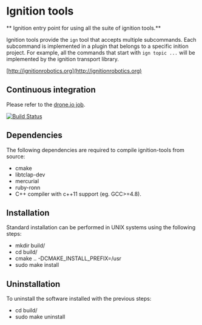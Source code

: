 # Ignition tools

** Ignition entry point for using all the suite of ignition tools.**

Ignition tools provide the `ign` tool that accepts multiple subcommands. Each
subcommand is implemented in a plugin that belongs to a specific inition
project. For example, all the commands that start with `ign topic ...` will be
implemented by the ignition transport library.

  [http://ignitionrobotics.org](http://ignitionrobotics.org)

## Continuous integration

Please refer to the [drone.io
job](https://drone.io/bitbucket.org/ignitionrobotics/ign-tools).

[![Build Status](https://drone.io/bitbucket.org/ignitionrobotics/ign-tools/status.png)](https://drone.io/bitbucket.org/ignitionrobotics/ign-tools/latest)


## Dependencies

The following dependencies are required to compile ignition-tools from
source:

 - cmake
 - libtclap-dev
 - mercurial
 - ruby-ronn
 - C++ compiler with c++11 support (eg. GCC>=4.8).

## Installation

Standard installation can be performed in UNIX systems using the following
steps:

 - mkdir build/
 - cd build/
 - cmake .. -DCMAKE_INSTALL_PREFIX=/usr
 - sudo make install

## Uninstallation

To uninstall the software installed with the previous steps:

 - cd build/
 - sudo make uninstall
